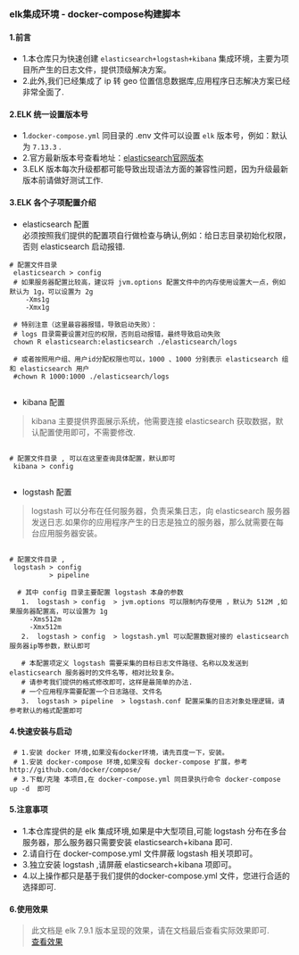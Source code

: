 ###  elk集成环境 - docker-compose构建脚本

#### 1.前言
- 1.本仓库只为快速创建 `elasticsearch+logstash+kibana`  集成环境，主要为项目所产生的日志文件，提供顶级解决方案。 
- 2.此外,我们已经集成了 ip 转 geo 位置信息数据库,应用程序日志解决方案已经非常全面了.  

#### 2.ELK 统一设置版本号 
- 1.`docker-compose.yml` 同目录的 .env 文件可以设置 `elk` 版本号，例如：默认为 `7.13.3` .
- 2.官方最新版本号查看地址：[elasticsearch官网版本](https://www.elastic.co/cn/downloads/elasticsearch)   
- 3.ELK 版本每次升级都都可能导致出现语法方面的兼容性问题，因为升级最新版本前请做好测试工作.     
 

#### 3.ELK 各个子项配置介绍

- elasticsearch 配置   
 必须按照我们提供的配置项自行做检查与确认,例如：给日志目录初始化权限，否则 elasticsearch 启动报错.  
```code   
# 配置文件目录 
 elasticsearch > config 
 # 如果服务器配置比较高，建议将 jvm.options 配置文件中的内存使用设置大一点，例如 默认为 1g，可以设置为 2g 
    -Xms1g
    -Xmx1g
    
 # 特别注意（这里最容器报错，导致启动失败）：
 # logs 目录需要设置对应的权限，否则启动报错，最终导致启动失败
 chown R elasticsearch:elasticsearch ./elasticsearch/logs
 
 # 或者按照用户组、用户id分配权限也可以，1000 、1000 分别表示 elasticsearch 组 和 elasticsearch 用户
 #chown R 1000:1000 ./elasticsearch/logs
    
```

- kibana 配置
> kibana 主要提供界面展示系统，他需要连接 elasticsearch 获取数据，默认配置使用即可，不需要修改.  
```code   

# 配置文件目录 , 可以在这里查询具体配置，默认即可
 kibana > config 
    
```

- logstash 配置
> logstash 可以分布在任何服务器，负责采集日志，向 elasticsearch 服务器发送日志.如果你的应用程序产生的日志是独立的服务器，那么就需要在每台应用服务器安装。  
```code   

# 配置文件目录 ,
 logstash > config 
          > pipeline   
          
  # 其中 config 目录主要配置 logstash 本身的参数
   1.  logstash > config  > jvm.options 可以限制内存使用 ，默认为 512M ,如果服务器配置高，可以设置为 1g  
     -Xms512m
     -Xmx512m
   2.  logstash > config  > logstash.yml 可以配置数据对接的 elasticsearch 服务器ip等参数，默认即可
   
   # 本配置项定义 logstash 需要采集的目标日志文件路径、名称以及发送到 elasticsearch 服务器时的文件名等，相对比较复杂。
   # 请参考我们提供的格式修改即可，这样是最简单的办法.  
   # 一个应用程序需要配置一个日志路径、文件名
   3.  logstash > pipeline  > logstash.conf 配置采集的日志对象处理逻辑，请参考默认的格式配置即可
```

#### 4.快速安装与启动
```code  
 # 1.安装 docker 环境,如果没有docker环境，请先百度一下，安装。
 # 1.安装 docker-compose 环境,如果没有 docker-compose 扩展，参考 http://github.com/docker/compose/ 
 # 3.下载/克隆 本项目,在 docker-compose.yml 同目录执行命令 docker-compose  up -d  即可
```

#### 5.注意事项  
- 1.本仓库提供的是 elk 集成环境,如果是中大型项目,可能 logstash 分布在多台服务器，那么服务器只需要安装 elasticsearch+kibana 即可.  
- 2.请自行在 docker-compose.yml 文件屏蔽 logstash 相关项即可。
- 3.独立安装 logstash ,请屏蔽 elasticsearch+kibana  项即可。  
- 4.以上操作都只是基于我们提供的docker-compose.yml 文件，您进行合适的选择即可.  

#### 6.使用效果
> 此文档是 elk 7.9.1 版本呈现的效果，请在文档最后查看实际效果即可.  
[查看效果](https://gitee.com/daitougege/GinSkeleton/blob/master/docs/elk_log.md)  